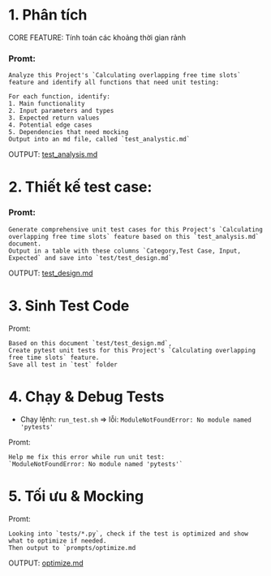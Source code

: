 # 1. Phân tích

CORE FEATURE: Tính toán các khoảng thời gian rảnh

### Promt:
```
Analyze this Project's `Calculating overlapping free time slots` feature and identify all functions that need unit testing:

For each function, identify:
1. Main functionality
2. Input parameters and types
3. Expected return values
4. Potential edge cases
5. Dependencies that need mocking
Output into an md file, called `test_analystic.md`
```
OUTPUT: [test_analysis.md](test_analysis.md)

# 2. Thiết kế test case:

### Promt:
```
Generate comprehensive unit test cases for this Project's `Calculating overlapping free time slots` feature based on this `test_analysis.md` document.
Output in a table with these columns `Category,Test Case, Input, Expected` and save into `test/test_design.md`
```
OUTPUT: [test_design.md](test_design.md)

# 3. Sinh Test Code
Promt: 

```
Based on this document `test/test_design.md`,
Create pytest unit tests for this Project's `Calculating overlapping free time slots` feature.
Save all test in `test` folder
```

# 4. Chạy & Debug Tests
- Chạy lệnh: `run_test.sh`
=> lỗi: `ModuleNotFoundError: No module named 'pytests'`

Promt: 
```
Help me fix this error while run unit test:
`ModuleNotFoundError: No module named 'pytests'`
```

# 5. Tối ưu & Mocking
Promt:
```
Looking into `tests/*.py`, check if the test is optimized and show what to optimize if needed.
Then output to `prompts/optimize.md
```
OUTPUT: [optimize.md](optimize.md)

